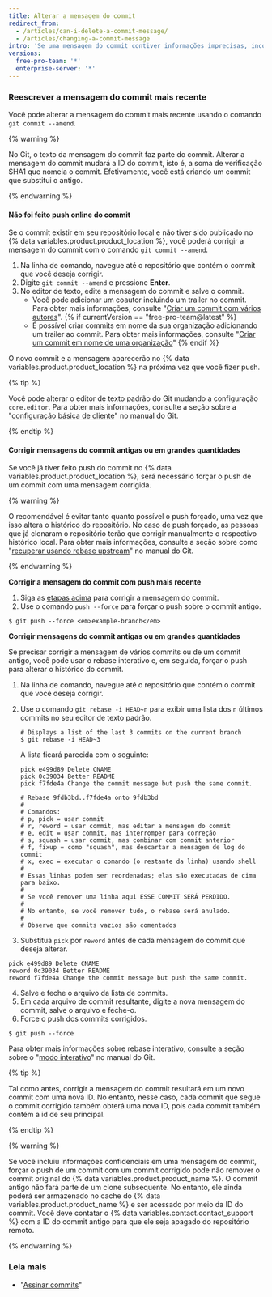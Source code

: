```yaml
---
title: Alterar a mensagem do commit
redirect_from:
  - /articles/can-i-delete-a-commit-message/
  - /articles/changing-a-commit-message
intro: 'Se uma mensagem do commit contiver informações imprecisas, incorretas ou confidenciais, você poderá corrigi-las localmente e fazer push de um novo commit com uma nova mensagem para o {% data variables.product.product_name %}. Também é possível alterar uma mensagem do commit para adicionar informações ausentes.'
versions:
  free-pro-team: '*'
  enterprise-server: '*'
---
```


### Reescrever a mensagem do commit mais recente

Você pode alterar a mensagem do commit mais recente usando o comando `git commit --amend`.

{% warning %}

No Git, o texto da mensagem do commit faz parte do commit. Alterar a mensagem do commit mudará a ID do commit, isto é, a soma de verificação SHA1 que nomeia o commit. Efetivamente, você está criando um commit que substitui o antigo.

{% endwarning %}

#### Não foi feito push online do commit

Se o commit existir em seu repositório local e não tiver sido publicado no {% data variables.product.product_location %}, você poderá corrigir a mensagem do commit com o comando `git commit --amend`.

1. Na linha de comando, navegue até o repositório que contém o commit que você deseja corrigir.
2. Digite `git commit --amend` e pressione **Enter**.
3. No editor de texto, edite a mensagem do commit e salve o commit.
    - Você pode adicionar um coautor incluindo um trailer no commit. Para obter mais informações, consulte "[Criar um commit com vários autores](/articles/creating-a-commit-with-multiple-authors)".
{% if currentVersion == "free-pro-team@latest" %}
    - É possível criar commits em nome da sua organização adicionando um trailer ao commit. Para obter mais informações, consulte "[Criar um commit em nome de uma organização](/articles/creating-a-commit-on-behalf-of-an-organization)"
{% endif %}

O novo commit e a mensagem aparecerão no {% data variables.product.product_location %} na próxima vez que você fizer push.

{% tip %}

Você pode alterar o editor de texto padrão do Git mudando a configuração `core.editor`. Para obter mais informações, consulte a seção sobre a "[configuração básica de cliente](https://git-scm.com/book/en/Customizing-Git-Git-Configuration#_basic_client_configuration)" no manual do Git.

{% endtip %}

#### Corrigir mensagens do commit antigas ou em grandes quantidades

Se você já tiver feito push do commit no {% data variables.product.product_location %}, será necessário forçar o push de um commit com uma mensagem corrigida.

{% warning %}

O recomendável é evitar tanto quanto possível o push forçado, uma vez que isso altera o histórico do repositório. No caso de push forçado, as pessoas que já clonaram o repositório terão que corrigir manualmente o respectivo histórico local. Para obter mais informações, consulte a seção sobre como "[recuperar usando rebase upstream](https://git-scm.com/docs/git-rebase#_recovering_from_upstream_rebase)" no manual do Git.

{% endwarning %}

**Corrigir a mensagem do commit com push mais recente**

1. Siga as [etapas acima](/articles/changing-a-commit-message#commit-has-not-been-pushed-online) para corrigir a mensagem do commit.
2. Use o comando `push --force` para forçar o push sobre o commit antigo.
  ```shell
  $ git push --force <em>example-branch</em>
  ```

**Corrigir mensagens do commit antigas ou em grandes quantidades**

Se precisar corrigir a mensagem de vários commits ou de um commit antigo, você pode usar o rebase interativo e, em seguida, forçar o push para alterar o histórico do commit.

1. Na linha de comando, navegue até o repositório que contém o commit que você deseja corrigir.
2. Use o comando `git rebase -i HEAD~n` para exibir uma lista dos `n` últimos commits no seu editor de texto padrão.

    ```shell
    # Displays a list of the last 3 commits on the current branch
    $ git rebase -i HEAD~3
    ```
    A lista ficará parecida com o seguinte:

    ```shell
    pick e499d89 Delete CNAME
    pick 0c39034 Better README
    pick f7fde4a Change the commit message but push the same commit.

    # Rebase 9fdb3bd..f7fde4a onto 9fdb3bd
    #
    # Comandos:
    # p, pick = usar commit
    # r, reword = usar commit, mas editar a mensagem do commit
    # e, edit = usar commit, mas interromper para correção
    # s, squash = usar commit, mas combinar com commit anterior
    # f, fixup = como "squash", mas descartar a mensagem de log do commit
    # x, exec = executar o comando (o restante da linha) usando shell
    #
    # Essas linhas podem ser reordenadas; elas são executadas de cima para baixo.
    #
    # Se você remover uma linha aqui ESSE COMMIT SERÁ PERDIDO.
    #
    # No entanto, se você remover tudo, o rebase será anulado.
    #
    # Observe que commits vazios são comentados
    ```

3. Substitua `pick` por `reword` antes de cada mensagem do commit que deseja alterar.
  ```shell
  pick e499d89 Delete CNAME
  reword 0c39034 Better README
  reword f7fde4a Change the commit message but push the same commit.
  ```
4. Salve e feche o arquivo da lista de commits.
5. Em cada arquivo de commit resultante, digite a nova mensagem do commit, salve o arquivo e feche-o.
6. Force o push dos commits corrigidos.
  ```shell
  $ git push --force
  ```

Para obter mais informações sobre rebase interativo, consulte a seção sobre o "[modo interativo](https://git-scm.com/docs/git-rebase#_interactive_mode)" no manual do Git.

{% tip %}

Tal como antes, corrigir a mensagem do commit resultará em um novo commit com uma nova ID. No entanto, nesse caso, cada commit que segue o commit corrigido também obterá uma nova ID, pois cada commit também contém a id de seu principal.

{% endtip %}

{% warning %}

Se você incluiu informações confidenciais em uma mensagem do commit, forçar o push de um commit com um commit corrigido pode não remover o commit original do {% data variables.product.product_name %}. O commit antigo não fará parte de um clone subsequente. No entanto, ele ainda poderá ser armazenado no cache do {% data variables.product.product_name %} e ser acessado por meio da ID do commit. Você deve contatar o {% data variables.contact.contact_support %} com a ID do commit antigo para que ele seja apagado do repositório remoto.

{% endwarning %}

### Leia mais

* "[Assinar commits](/articles/signing-commits)"
